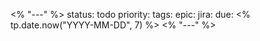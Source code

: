 <% "---" %>
status: todo
priority:
tags:
epic:
jira:
due: <% tp.date.now("YYYY-MM-DD", 7) %>
<% "---" %>
